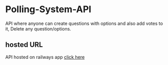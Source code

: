# Polling-System-API
API where anyone can create questions with options and also add votes to it, Delete any question/options.

## hosted URL
API hosted on railways app [click here](https://polling-system-api-production.up.railway.app/)
